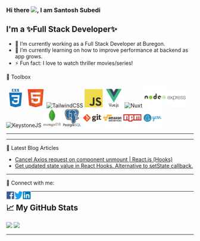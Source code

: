 ### Hi there <img src="https://raw.githubusercontent.com/MartinHeinz/MartinHeinz/master/wave.gif" width="30px">, I am Santosh Subedi

## I'm a ✨Full Stack Developer✨
- 🔭 I’m currently working as a Full Stack Developer at Buregon.
- 🌱 I’m currently learning on how to improve performance at backend as app grows.
- ⚡ Fun fact: I love to watch thriller movies/series!




🧰 Toolbox

<img src="https://github.com/devicons/devicon/blob/master/icons/css3/css3-plain-wordmark.svg" alt="CSS" width="50" height="50"/> <img src="https://github.com/devicons/devicon/blob/master/icons/html5/html5-original.svg" alt="HTML" width="50" height="50"/> <img src="https://cdn.worldvectorlogo.com/logos/tailwindcss.svg" alt="TailwindCSS" width="50" height="50"/> 
<img src="https://github.com/devicons/devicon/blob/master/icons/javascript/javascript-original.svg" alt="JavaScript" width="50" height="50"/> 
<img src="https://github.com/devicons/devicon/blob/master/icons/vuejs/vuejs-original-wordmark.svg" alt="VueJS" width="50" height="50"/> <img src="https://nuxtjs.org/logos/nuxtjs-typo.svg" alt="Nuxt" width="90" height="50"/> 
<img src="https://github.com/devicons/devicon/blob/master/icons/nodejs/nodejs-original-wordmark.svg" alt="NodeJS" width="60" height="60"/>
<img src="https://github.com/devicons/devicon/blob/master/icons/express/express-original-wordmark.svg" alt="ExpressJS" width="50" height="50"/> <img src="https://cdn.worldvectorlogo.com/logos/keystonejs.svg" alt="KeystoneJS" width="50" height="50"/>
<img src="https://github.com/devicons/devicon/blob/master/icons/mongodb/mongodb-original-wordmark.svg" alt="MongoDB" width="50" height="50"/>
<img src="https://github.com/devicons/devicon/blob/master/icons/postgresql/postgresql-original-wordmark.svg" alt="PostgreSQL" width="50" height="50"/>
<img src="https://github.com/devicons/devicon/blob/master/icons/git/git-original-wordmark.svg" alt="Git" width="50" height="50"/>
<img src="https://github.com/devicons/devicon/blob/master/icons/amazonwebservices/amazonwebservices-original-wordmark.svg" alt="AWS" width="50" height="50"/>
<img src="https://github.com/devicons/devicon/blob/master/icons/npm/npm-original-wordmark.svg" alt="npm" width="50" height="50"/> <img src="https://github.com/devicons/devicon/blob/master/icons/yarn/yarn-original-wordmark.svg" alt="yarn" width="50" height="50"/> 

---

---

📘 Latest Blog Articles

<!-- BLOG-POST-LIST:START -->
- [Cancel Axios request on component unmount | React.js (Hooks)](https://santoshsubedi.medium.com/cancel-axios-request-on-component-unmount-react-js-hooks-981beb008c4c)
- [Get updated state value in React Hooks. Alternative to setState callback.](https://santoshsubedi.medium.com/get-updated-state-value-in-react-hooks-alternative-to-setstate-callback-3845b73ee231)
<!-- BLOG-POST-LIST:END -->

---

🔗 Connect with me:

[<img align="left" alt="Santosh | Facebook" width="22px" src="https://github.com/devicons/devicon/blob/master/icons/facebook/facebook-original.svg" />][facebook]
[<img align="left" alt="Santosh | Twitter" width="22px" src="https://github.com/devicons/devicon/blob/master/icons/twitter/twitter-original.svg" />][twitter]
[<img align="left" alt="Santosh | LinkedIn" width="22px" src="https://github.com/devicons/devicon/blob/master/icons/linkedin/linkedin-original.svg" />][linkedin]

---

## &#x1f4c8; My GitHub Stats

<!-- [![Santosh's github stats](https://github-readme-stats.vercel.app/api?username=santoshcode&show_icons=true&theme=midnight-purple)](https://github.com/anuraghazra/github-readme-stats)

[![Top Langs](https://github-readme-stats.vercel.app/api/top-langs/?username=santoshcode&layout=compact&theme=midnight-purple)](https://github.com/anuraghazra/github-readme-stats) -->

<img align="start" src="https://github-readme-stats.vercel.app/api?username=santoshcode&show_icons=true&theme=midnight-purple&line_height=24&hide=stars&bg_color=0d1117" />

<img align="end" src="https://github-readme-stats.vercel.app/api/top-langs/?username=santoshcode&layout=compact&theme=midnight-purple&bg_color=0d1117" />

---


[facebook]: https://www.facebook.com/santosh.subedi.9484
[twitter]: https://twitter.com/iam_santoshcode
[linkedin]: https://www.linkedin.com/in/i-am-santosh-subedi/
